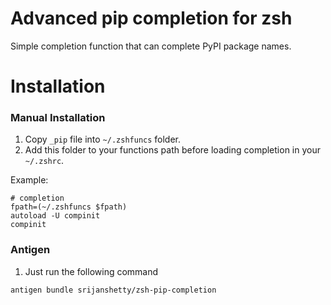 Advanced pip completion for zsh
===============================

Simple completion function that can complete PyPI package names.

Installation
============

### Manual Installation
1. Copy `_pip` file into `~/.zshfuncs` folder.
2. Add this folder to your functions path before loading completion in your `~/.zshrc`.

Example:

    # completion
    fpath=(~/.zshfuncs $fpath)
    autoload -U compinit
    compinit

### Antigen
1. Just run the following command

```shell
antigen bundle srijanshetty/zsh-pip-completion
```

